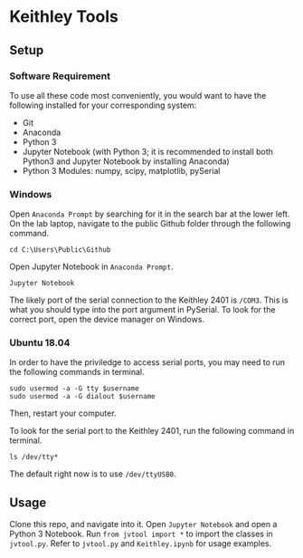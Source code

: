 # Keithley Tools

## Setup

### Software Requirement
To use all these code most conveniently, you would want to have the following installed for your corresponding system:
 - Git
 - Anaconda
  - Python 3 
  - Jupyter Notebook (with Python 3; it is recommended to install both Python3 and Jupyter Notebook by installing Anaconda)
 - Python 3 Modules: numpy, scipy, matplotlib, pySerial

### Windows
Open `Anaconda Prompt` by searching for it in the search bar at the lower left. On the lab laptop, navigate to the public Github folder through the following command.
```
cd C:\Users\Public\Github
```
Open Jupyter Notebook in `Anaconda Prompt`.
```
Jupyter Notebook
```
The likely port of the serial connection to the Keithley 2401 is `/COM3`. This is what you should type into the port argument in PySerial. To look for the correct port, open the device manager on Windows.

### Ubuntu 18.04
In order to have the priviledge to access serial ports, you may need to run the following commands in terminal.
```
sudo usermod -a -G tty $username
sudo usermod -a -G dialout $username
```
Then, restart your computer.

To look for the serial port to the Keithley 2401, run the following command in terminal.
```
ls /dev/tty*
```
The default right now is to use `/dev/ttyUSB0`.

## Usage
Clone this repo, and navigate into it. Open `Jupyter Notebook` and open a Python 3 Notebook. Run `from jvtool import *` to import the classes in `jvtool.py`. Refer to `jvtool.py` and `Keithley.ipynb` for usage examples.
